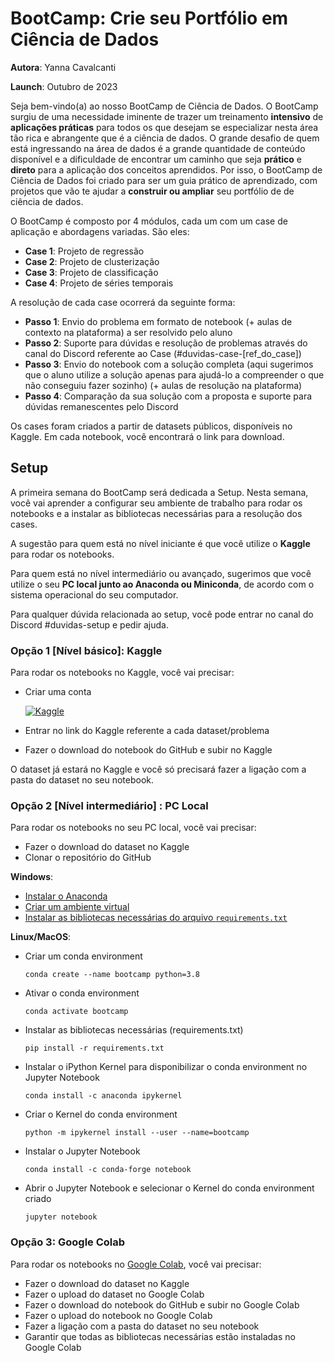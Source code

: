 # BootCamp:  Crie seu Portfólio em Ciência de Dados

**Autora**: Yanna Cavalcanti

**Launch**: Outubro de 2023

Seja bem-vindo(a) ao nosso BootCamp de Ciência de Dados. O BootCamp surgiu de uma necessidade iminente de trazer um treinamento **intensivo** de **aplicações práticas** para todos os que desejam se especializar nesta área tão rica e abrangente que é a ciência de dados.
O grande desafio de quem está ingressando na área de dados é a grande quantidade de conteúdo disponível e a dificuldade de encontrar um caminho que seja **prático** e **direto** para a aplicação dos conceitos aprendidos. Por isso, o BootCamp de Ciência de Dados foi criado para ser um guia prático de aprendizado, com projetos que vão te ajudar a **construir ou ampliar** seu portfólio de de ciência de dados.

O BootCamp é composto por 4 módulos, cada um com um case de aplicação e abordagens variadas. São eles:

- **Case 1**: Projeto de regressão
- **Case 2**: Projeto de clusterização
- **Case 3**: Projeto de classificação
- **Case 4**: Projeto de séries temporais

A resolução de cada case ocorrerá da seguinte forma:
- **Passo 1**: Envio do problema em formato de notebook (+ aulas de contexto na plataforma) a ser resolvido pelo aluno
- **Passo 2**: Suporte para dúvidas e resolução de problemas através do canal do Discord referente ao Case (#duvidas-case-[ref_do_case])
- **Passo 3**: Envio do notebook com a solução completa (aqui sugerimos que o aluno utilize a solução apenas para ajudá-lo a compreender o que não conseguiu fazer sozinho) (+ aulas de resolução na plataforma)
- **Passo 4**: Comparação da sua solução com a proposta e suporte para dúvidas remanescentes pelo Discord

Os cases foram criados a partir de datasets públicos, disponíveis no Kaggle. Em cada notebook, você encontrará o link para download.

## Setup

A primeira semana do BootCamp será dedicada a Setup. Nesta semana, você vai aprender a configurar seu ambiente de trabalho para rodar os notebooks e a instalar as bibliotecas necessárias para a resolução dos cases.

A sugestão para quem está no nível iniciante é que você utilize o **Kaggle** para rodar os notebooks. 

Para quem está no nível intermediário ou avançado, sugerimos que você utilize o seu **PC local junto ao Anaconda ou Miniconda**, de acordo com o sistema operacional do seu computador.

Para qualquer dúvida relacionada ao setup, você pode entrar no canal do Discord #duvidas-setup e pedir ajuda.

### Opção 1 [Nível básico]: Kaggle
Para rodar os notebooks no Kaggle, você vai precisar:
- Criar uma conta 

  [![Kaggle](https://kaggle.com/static/images/open-in-kaggle.svg)](https://www.kaggle.com/)
- Entrar no link do Kaggle referente a cada dataset/problema
- Fazer o download do notebook do GitHub e subir no Kaggle

O dataset já estará no Kaggle e você só precisará fazer a ligação com a pasta do dataset no seu notebook.

### Opção 2 [Nível intermediário]  : PC Local
Para rodar os notebooks no seu PC local, você vai precisar:
- Fazer o download do dataset no Kaggle
- Clonar o repositório do GitHub

**Windows**:
- [Instalar o Anaconda](https://www.anaconda.com/products/individual)
- [Criar um ambiente virtual](https://docs.anaconda.com/free/navigator/getting-started/#navigator-managing-environments)
- [Instalar as bibliotecas necessárias do arquivo `requirements.txt`](https://docs.anaconda.com/free/navigator/getting-started/#navigator-managing-packages)

**Linux/MacOS**:
- Criar um conda environment

    ```conda create --name bootcamp python=3.8```
- Ativar o conda environment
    
    ```conda activate bootcamp```
- Instalar as bibliotecas necessárias (requirements.txt)
        
    ```pip install -r requirements.txt```
- Instalar o iPython Kernel para disponibilizar o conda environment no Jupyter Notebook

    ```conda install -c anaconda ipykernel```
- Criar o Kernel do conda environment

    ```python -m ipykernel install --user --name=bootcamp```
- Instalar o Jupyter Notebook

    ```conda install -c conda-forge notebook```
- Abrir o Jupyter Notebook e selecionar o Kernel do conda environment criado

    ```jupyter notebook```


### Opção 3: Google Colab
Para rodar os notebooks no [Google Colab](https://colab.research.google.com/?utm_source=scs-index), você vai precisar:
- Fazer o download do dataset no Kaggle
- Fazer o upload do dataset no Google Colab
- Fazer o download do notebook do GitHub e subir no Google Colab
- Fazer o upload do notebook no Google Colab
- Fazer a ligação com a pasta do dataset no seu notebook
- Garantir que todas as bibliotecas necessárias estão instaladas no Google Colab